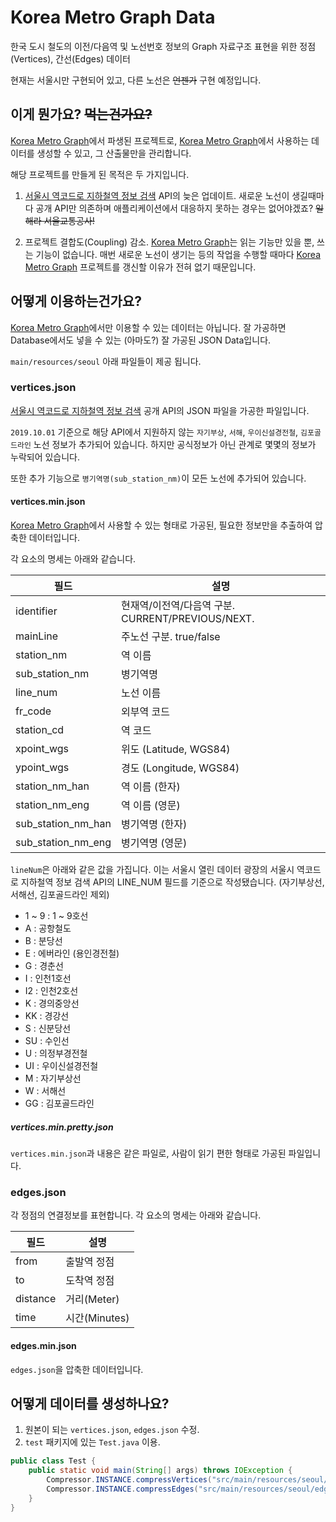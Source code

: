 # Korea Metro Graph Data

한국 도시 철도의 이전/다음역 및 노선번호 정보의 Graph 자료구조 표현을 위한 정점(Vertices), 간선(Edges) 데이터

현재는 서울시만 구현되어 있고, 다른 노선은 ~~언젠가~~ 구현 예정입니다.

## 이게 뭔가요? ~~먹는건가요?~~

[Korea Metro Graph](https://github.com/devwillee/KoreaMetroGraph)에서 파생된 프로젝트로, [Korea Metro Graph](https://github.com/devwillee/KoreaMetroGraph)에서 사용하는 데이터를 생성할 수 있고, 그 산출물만을 관리합니다.

해당 프로젝트를 만들게 된 목적은 두 가지입니다.

1. [서울시 역코드로 지하철역 정보 검색](http://data.seoul.go.kr/dataList/datasetView.do?infId=OA-112&srvType=A&serviceKind=1) API의
늦은 업데이트. 새로운 노선이 생길때마다 공개 API만 의존하며 애플리케이션에서 대응하지 못하는 경우는 없어야겠죠? ~~일해라 서울교통공사!~~

2. 프로젝트 결합도(Coupling) 감소. [Korea Metro Graph](https://github.com/devwillee/KoreaMetroGraph)는 읽는 기능만 있을 뿐, 쓰는 기능이 없습니다. 매번 새로운 노선이 생기는 등의 작업을 수행할 때마다 [Korea Metro Graph](https://github.com/devwillee/KoreaMetroGraph) 프로젝트를 갱신할 이유가 전혀 없기 때문입니다. 
 
## 어떻게 이용하는건가요?

[Korea Metro Graph](https://github.com/devwillee/KoreaMetroGraph)에서만 이용할 수 있는 데이터는 아닙니다.
잘 가공하면 Database에서도 넣을 수 있는 (아마도?) 잘 가공된 JSON Data입니다.

`main/resources/seoul` 아래 파일들이 제공 됩니다.

### vertices.json

[서울시 역코드로 지하철역 정보 검색](http://data.seoul.go.kr/dataList/datasetView.do?infId=OA-112&srvType=A&serviceKind=1) 공개 API의 JSON 파일을 가공한 파일입니다.

`2019.10.01` 기준으로 해당 API에서 지원하지 않는 `자기부상`, `서해`, `우이신설경전철`, `김포골드라인` 노선 정보가 추가되어 있습니다. 하지만 공식정보가 아닌 관계로 몇몇의 정보가 누락되어 있습니다. 

또한 추가 기능으로 `병기역명(sub_station_nm)`이 모든 노선에 추가되어 있습니다.

#### vertices.min.json

[Korea Metro Graph](https://github.com/devwillee/KoreaMetroGraph)에서 사용할 수 있는 형태로 가공된, 필요한 정보만을 추출하여 압축한 데이터입니다.

각 요소의 명세는 아래와 같습니다.

| 필드 |  설명   |
|---|---|
| identifier | 현재역/이전역/다음역 구분. CURRENT/PREVIOUS/NEXT. |
| mainLine | 주노선 구분. true/false |
| station_nm | 역 이름 |
| sub_station_nm | 병기역명 |
| line_num | 노선 이름 |
| fr_code | 외부역 코드 |
| station_cd | 역 코드 |
| xpoint_wgs | 위도 (Latitude, WGS84) |
| ypoint_wgs |  경도 (Longitude, WGS84) |
| station_nm_han | 역 이름 (한자) |
| station_nm_eng | 역 이름 (영문) |
| sub_station_nm_han | 병기역명 (한자) |
| sub_station_nm_eng | 병기역명 (영문) |

`lineNum`은 아래와 같은 값을 가집니다. 이는 서울시 열린 데이터 광장의 서울시 역코드로 지하철역 정보 검색 API의 LINE_NUM 필드를 기준으로 작성됐습니다. (자기부상선, 서해선, 김포골드라인 제외)
* 1 ~ 9 : 1 ~ 9호선
* A : 공항철도
* B : 분당선
* E : 에버라인 (용인경전철)
* G : 경춘선
* I : 인천1호선
* I2 : 인천2호선
* K : 경의중앙선
* KK : 경강선
* S : 신분당선
* SU : 수인선
* U : 의정부경전철
* UI : 우이신설경전철
* M : 자기부상선
* W : 서해선
* GG : 김포골드라인

##### vertices.min.pretty.json

`vertices.min.json`과 내용은 같은 파일로, 사람이 읽기 편한 형태로 가공된 파일입니다.

### edges.json

각 정점의 연결정보를 표현합니다. 각 요소의 명세는 아래와 같습니다.

| 필드 |  설명   |
|---|---|
| from | 출발역 정점 |
| to | 도착역 정점 |
| distance | 거리(Meter) |
| time | 시간(Minutes) |

#### edges.min.json

`edges.json`을 압축한 데이터입니다.

## 어떻게 데이터를 생성하나요?

1. 원본이 되는 `vertices.json`, `edges.json` 수정.
2. `test` 패키지에 있는 `Test.java` 이용.

```java
public class Test {
    public static void main(String[] args) throws IOException {
        Compressor.INSTANCE.compressVertices("src/main/resources/seoul/vertices.json");
        Compressor.INSTANCE.compressEdges("src/main/resources/seoul/edges.json");
    }
}
```
